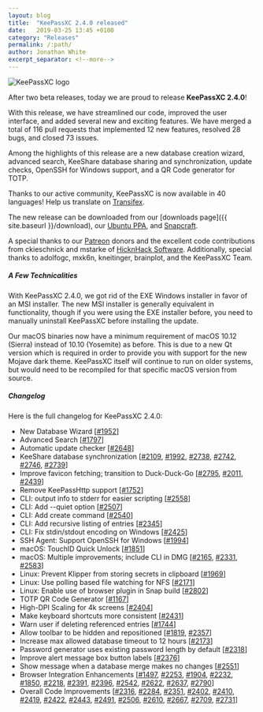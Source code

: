 ```yaml
---
layout: blog
title:  "KeePassXC 2.4.0 released"
date:   2019-03-25 13:45 +0100
category: "Releases"
permalink: /:path/
author: Jonathan White
excerpt_separator: <!--more-->
---
```


<div class="blog-teaser-img">
<img src="{{ site.baseurl }}/logo.png" alt="KeePassXC logo">
</div>

After two beta releases, today we are proud to release **KeePassXC 2.4.0**!

With this release, we have streamlined our code, improved the user interface,
and added several new and exciting features. We have merged a total of 116 pull
requests that implemented 12 new features, resolved 28 bugs, and closed 73 issues.

Among the highlights of this release are a new database creation wizard, advanced
search, KeeShare database sharing and synchronization, update checks, OpenSSH for
Windows support, and a QR Code generator for TOTP.

Thanks to our active community, KeePassXC is now available in 40 languages!
Help us translate on [Transifex](https://www.transifex.com/keepassxc/keepassxc/).

<!--more-->

The new release can be downloaded from our
[downloads page]({{ site.baseurl }}/download), our
[Ubuntu PPA](https://launchpad.net/~phoerious/+archive/ubuntu/keepassxc/),
and [Snapcraft](https://snapcraft.io/keepassxc/).

A special thanks to our [Patreon](https://patreon.com/keepassxc) donors and the
excellent code contributions from ckieschnick and mstarke of
[HicknHack Software](https://www.hicknhack-software.com).
Additionally, special thanks to adolfogc, mxk6n, kneitinger, brainplot, and the
KeePassXC Team.

<h5 id="technicalities" style="clear: left">A Few Technicalities</h5>

With KeePassXC 2.4.0, we got rid of the EXE Windows installer in
favor of an MSI installer. The new MSI installer is generally equivalent
in functionality, though if you were using the EXE installer before,
you need to manually uninstall KeePassXC before installing the update.

Our macOS binaries now have a minimum requirement of macOS 10.12 (Sierra)
instead of 10.10 (Yosemite) as before. This is due to a new Qt version
which is required in order to provide you with support for the new Mojave
dark theme. KeePassXC itself will continue to run on older systems, but
would need to be recompiled for that specific macOS version from source.

<h5 id="changelog" style="clear: left">Changelog</h5>

Here is the full changelog for KeePassXC 2.4.0:

- New Database Wizard [[#1952](https://github.com/keepassxreboot/keepassxc/issues/1952)]
- Advanced Search [[#1797](https://github.com/keepassxreboot/keepassxc/issues/1797)]
- Automatic update checker [[#2648](https://github.com/keepassxreboot/keepassxc/issues/2648)]
- KeeShare database synchronization [[#2109](https://github.com/keepassxreboot/keepassxc/issues/2109), [#1992](https://github.com/keepassxreboot/keepassxc/issues/1992), [#2738](https://github.com/keepassxreboot/keepassxc/issues/2738), [#2742](https://github.com/keepassxreboot/keepassxc/issues/2742), [#2746](https://github.com/keepassxreboot/keepassxc/issues/2746), [#2739](https://github.com/keepassxreboot/keepassxc/issues/2739)]
- Improve favicon fetching; transition to Duck-Duck-Go [[#2795](https://github.com/keepassxreboot/keepassxc/issues/2795), [#2011](https://github.com/keepassxreboot/keepassxc/issues/2011), [#2439](https://github.com/keepassxreboot/keepassxc/issues/2439)]
- Remove KeePassHttp support [[#1752](https://github.com/keepassxreboot/keepassxc/issues/1752)]
- CLI: output info to stderr for easier scripting [[#2558](https://github.com/keepassxreboot/keepassxc/issues/2558)]
- CLI: Add --quiet option [[#2507](https://github.com/keepassxreboot/keepassxc/issues/2507)]
- CLI: Add create command [[#2540](https://github.com/keepassxreboot/keepassxc/issues/2540)]
- CLI: Add recursive listing of entries [[#2345](https://github.com/keepassxreboot/keepassxc/issues/2345)]
- CLI: Fix stdin/stdout encoding on Windows [[#2425](https://github.com/keepassxreboot/keepassxc/issues/2425)]
- SSH Agent: Support OpenSSH for Windows [[#1994](https://github.com/keepassxreboot/keepassxc/issues/1994)]
- macOS: TouchID Quick Unlock [[#1851](https://github.com/keepassxreboot/keepassxc/issues/1851)]
- macOS: Multiple improvements; include CLI in DMG [[#2165](https://github.com/keepassxreboot/keepassxc/issues/2165), [#2331](https://github.com/keepassxreboot/keepassxc/issues/2331), [#2583](https://github.com/keepassxreboot/keepassxc/issues/2583)]
- Linux: Prevent Klipper from storing secrets in clipboard [[#1969](https://github.com/keepassxreboot/keepassxc/issues/1969)]
- Linux: Use polling based file watching for NFS [[#2171](https://github.com/keepassxreboot/keepassxc/issues/2171)]
- Linux: Enable use of browser plugin in Snap build [[#2802](https://github.com/keepassxreboot/keepassxc/issues/2802)]
- TOTP QR Code Generator [[#1167](https://github.com/keepassxreboot/keepassxc/issues/1167)]
- High-DPI Scaling for 4k screens [[#2404](https://github.com/keepassxreboot/keepassxc/issues/2404)]
- Make keyboard shortcuts more consistent [[#2431](https://github.com/keepassxreboot/keepassxc/issues/2431)]
- Warn user if deleting referenced entries [[#1744](https://github.com/keepassxreboot/keepassxc/issues/1744)]
- Allow toolbar to be hidden and repositioned [[#1819](https://github.com/keepassxreboot/keepassxc/issues/1819), [#2357](https://github.com/keepassxreboot/keepassxc/issues/2357)]
- Increase max allowed database timeout to 12 hours [[#2173](https://github.com/keepassxreboot/keepassxc/issues/2173)]
- Password generator uses existing password length by default [[#2318](https://github.com/keepassxreboot/keepassxc/issues/2318)]
- Improve alert message box button labels [[#2376](https://github.com/keepassxreboot/keepassxc/issues/2376)]
- Show message when a database merge makes no changes [[#2551](https://github.com/keepassxreboot/keepassxc/issues/2551)]
- Browser Integration Enhancements [[#1497](https://github.com/keepassxreboot/keepassxc/issues/1497), [#2253](https://github.com/keepassxreboot/keepassxc/issues/2253), [#1904](https://github.com/keepassxreboot/keepassxc/issues/1904), [#2232](https://github.com/keepassxreboot/keepassxc/issues/2232), [#1850](https://github.com/keepassxreboot/keepassxc/issues/1850), [#2218](https://github.com/keepassxreboot/keepassxc/issues/2218), [#2391](https://github.com/keepassxreboot/keepassxc/issues/2391), [#2396](https://github.com/keepassxreboot/keepassxc/issues/2396), [#2542](https://github.com/keepassxreboot/keepassxc/issues/2542), [#2622](https://github.com/keepassxreboot/keepassxc/issues/2622), [#2637](https://github.com/keepassxreboot/keepassxc/issues/2637), [#2790](https://github.com/keepassxreboot/keepassxc/issues/2790)]
- Overall Code Improvements [[#2316](https://github.com/keepassxreboot/keepassxc/issues/2316), [#2284](https://github.com/keepassxreboot/keepassxc/issues/2284), [#2351](https://github.com/keepassxreboot/keepassxc/issues/2351), [#2402](https://github.com/keepassxreboot/keepassxc/issues/2402), [#2410](https://github.com/keepassxreboot/keepassxc/issues/2410), [#2419](https://github.com/keepassxreboot/keepassxc/issues/2419), [#2422](https://github.com/keepassxreboot/keepassxc/issues/2422), [#2443](https://github.com/keepassxreboot/keepassxc/issues/2443), [#2491](https://github.com/keepassxreboot/keepassxc/issues/2491), [#2506](https://github.com/keepassxreboot/keepassxc/issues/2506), [#2610](https://github.com/keepassxreboot/keepassxc/issues/2610), [#2667](https://github.com/keepassxreboot/keepassxc/issues/2667), [#2709](https://github.com/keepassxreboot/keepassxc/issues/2709), [#2731](https://github.com/keepassxreboot/keepassxc/issues/2731)]
